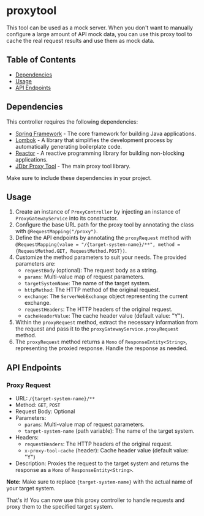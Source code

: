 # proxytool

This tool can be used as a mock server. When you don't want to manually configure a large amount of API mock data, you can use this proxy tool to cache the real request results and use them as mock data.
## Table of Contents
- [Dependencies](#dependencies)
- [Usage](#usage)
- [API Endpoints](#api-endpoints)

## Dependencies
This controller requires the following dependencies:
- [Spring Framework](https://spring.io/) - The core framework for building Java applications.
- [Lombok](https://projectlombok.org/) - A library that simplifies the development process by automatically generating boilerplate code.
- [Reactor](https://projectreactor.io/) - A reactive programming library for building non-blocking applications.
- [JDbr Proxy Tool](https://www.jdbr.com/proxytool) - The main proxy tool library.

Make sure to include these dependencies in your project.

## Usage
1. Create an instance of `ProxyController` by injecting an instance of `ProxyGatewayService` into its constructor.
2. Configure the base URL path for the proxy tool by annotating the class with `@RequestMapping("/proxy")`.
3. Define the API endpoints by annotating the `proxyRequest` method with `@RequestMapping(value = "/{target-system-name}/**", method = {RequestMethod.GET, RequestMethod.POST})`.
4. Customize the method parameters to suit your needs. The provided parameters are:
    - `requestBody` (optional): The request body as a string.
    - `params`: Multi-value map of request parameters.
    - `targetSystemName`: The name of the target system.
    - `httpMethod`: The HTTP method of the original request.
    - `exchange`: The `ServerWebExchange` object representing the current exchange.
    - `requestHeaders`: The HTTP headers of the original request.
    - `cacheHeaderValue`: The cache header value (default value: "Y").
5. Within the `proxyRequest` method, extract the necessary information from the request and pass it to the `proxyGatewayService.proxyRequest` method.
6. The `proxyRequest` method returns a `Mono` of `ResponseEntity<String>`, representing the proxied response. Handle the response as needed.

## API Endpoints
### Proxy Request
- URL: `/{target-system-name}/**`
- Method: `GET`, `POST`
- Request Body: Optional
- Parameters:
    - `params`: Multi-value map of request parameters.
    - `target-system-name` (path variable): The name of the target system.
- Headers:
    - `requestHeaders`: The HTTP headers of the original request.
    - `x-proxy-tool-cache` (header): Cache header value (default value: "Y")
- Description: Proxies the request to the target system and returns the response as a `Mono` of `ResponseEntity<String>`.

**Note:** Make sure to replace `{target-system-name}` with the actual name of your target system.

That's it! You can now use this proxy controller to handle requests and proxy them to the specified target system.
